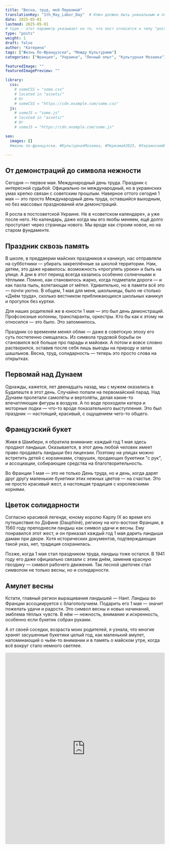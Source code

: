 ```yaml
---
title: "Весна, труд, мой Первомай"
translationKey: "1th_May_Labor_Day"  # Ключ должен быть уникальным и постоянным
date: 2025-05-01
lastmod: 2025-05-01
# type - этот параметр указывает на то, что пост относится к типу "post"
type: "posts"
weight: 1
draft: false
author: "Катерина"
tags: ["Жизнь По-Французски", "Между Культурами"]
categories: ["Франция", "Украина", "Личный опыт", "Культурная Мозаика"]

featuredImage: ""
featuredImagePreview: ""

library:
  css:
    # someCSS = "some.css"
    # located in "assets/"
    # Or
    # someCSS = "https://cdn.example.com/some.css"
  js:
    # someJS = "some.js"
    # located in "assets/"
    # Or
    # someJS = "https://cdn.example.com/some.js"

seo:
  images: []
  #жизнь по-французски, #КультурнаяМозаика, #Первомай2025, #УкраинскийПервомай

---
```


## От демонстраций до символа нежности

Сегодня — первое мая. Международный день труда. Праздник с интересной судьбой. Официально он международный, но в украинских умах крепко связан с советским прошлым. Наверное оттого сегодня 1 мая — это просто Международный день труда, оставшийся выходным, но без массовых празднований или демонстраций. 

Я росла в постсоветской Украине. Не в «советском календаре», а уже после него. Но календарь, даже когда мы его якобы меняем, ещё долго проступает через страницы нового. Мы вроде как строим новое, но на старом фундаменте.

## Праздник сквозь память

В школе, в преддверии майских праздников и каникул, нас отправляли на субботники — убирать закреплённые за школой территории. Нам, детям, это даже нравилось: возможность «прогулять уроки» и быть на улице. А дни в этот период всегда казались особенно солнечными и тёплыми. Помню, как становилось жарко, когда подметали дороги — и как пахла пыль, взлетающая от мётел. Удивительно, но в памяти всё это — почти уютно. В общем, 1 мая для меня, школьницы, было не столько «Днём труда», сколько вестником приближающихся школьных каникул и прогулок без куртки.

Для наших родителей же в юности 1 мая — это был день демонстраций. Профсоюзные колонны, транспаранты, оркестры. Кто бы как к этому ни относился — это было. Это запомнилось. 

Праздник со временем менял облик — даже в советскую эпоху его суть постепенно смещалась. Из символа трудовой борьбы он становился всё больше про парады и майовки. А потом и вовсе словно растворился, оставив после себя лишь выезды на природу и запах шашлыков. Весна, труд, солидарность — теперь это просто слова на открытках.

## Первомай над Дунаем

Однажды, кажется, лет двенадцать назад, мы с мужем оказались в Будапеште в этот день. Случайно попали на первомайский парад. Над Дунаем пролетали самолёты и вертолёты, делая какие-то впечатляющие фигуры в воздухе. А по воде проходили катера и моторные лодки — что-то вроде показательного выступления. Это был праздник — настоящий, красивый, с ощущением чего-то общего.

## Французский букет

Живя в Шамбери, я обратила внимание: каждый год 1 мая здесь продают ландыши. Оказывается, в этот день любой человек имеет право продавать ландыши без лицензии. Поэтому на улицах можно встретить детей с корзинками, старушек, продающих букетики "с рук", и ассоциации, собирающие средства на благотворительность.

Во Франции 1 мая — это не только День труда, но и день, когда дарят друг другу маленькие букетики этих нежных цветов — на счастье. Это не просто красивый жест, а настоящая традиция с королевскими корнями.

## Цветок солидарности

Согласно красивой легенде, юному королю Карлу IX во время его путешествия по Дофине (Dauphiné), региону на юго-востоке Франции, в 1560 году преподнесли ландыш как символ удачи и весны. Ему понравился этот жест, и он приказал каждый год 1 мая дарить ландыши дамам при дворе. Хотя исторических документов, подтверждающих такой указ, нет, традиция сохранилась.

Позже, когда 1 мая стал праздником труда, ландыш тоже остался. В 1941 году его даже официально связали с этим днём, заменив красную гвоздику — символ рабочего движения. Так лесной цветочек стал символом не только весны, но и солидарности.

## Амулет весны

Кстати, главный регион выращивания ландышей — Нант. Ландыш во Франции ассоциируется с благополучием. Подарить его 1 мая — значит пожелать удачи и радости. Это символ весны и новых начинаний, эмблема тёплых чувств. В нём — нежность, внимание и искренность, особенно если букетик собран руками.

А от своей соседки, возраста моих родителей, я узнала, что многие хранят засушенные букетики целый год, как маленький амулет, напоминающий о чьём-то внимании и в память о майском утре, когда всё вокруг стало немного светлее.

<style>
  .responsive-yt-container {
    position: relative;
    width: 100%;
    height: 0;
    padding-bottom: 120%; /* по умолчанию для десктопа */
    overflow: hidden;
  }

  .responsive-yt-container iframe {
    position: absolute;
    top: 0;
    left: 0;
    width: 100%;
    height: 100%;
  }

  /* Для экранов шириной 600px и меньше (мобильные) */
  @media screen and (max-width: 600px) {
    .responsive-yt-container {
      padding-bottom: 177.78%; /* классическое 9:16 для Shorts */
    }
  }
</style>

<div class="responsive-yt-container">
  <iframe src="https://www.youtube.com/embed/QPueunwMmN0"
          frameborder="0"
          allowfullscreen>
  </iframe>
</div>

